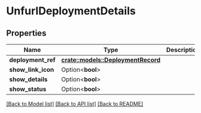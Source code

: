 # UnfurlDeploymentDetails

## Properties

Name | Type | Description | Notes
------------ | ------------- | ------------- | -------------
**deployment_ref** | [**crate::models::DeploymentRecord**](DeploymentRecord.md) |  | 
**show_link_icon** | Option<**bool**> |  | [optional]
**show_details** | Option<**bool**> |  | [optional]
**show_status** | Option<**bool**> |  | [optional]

[[Back to Model list]](../README.md#documentation-for-models) [[Back to API list]](../README.md#documentation-for-api-endpoints) [[Back to README]](../README.md)


